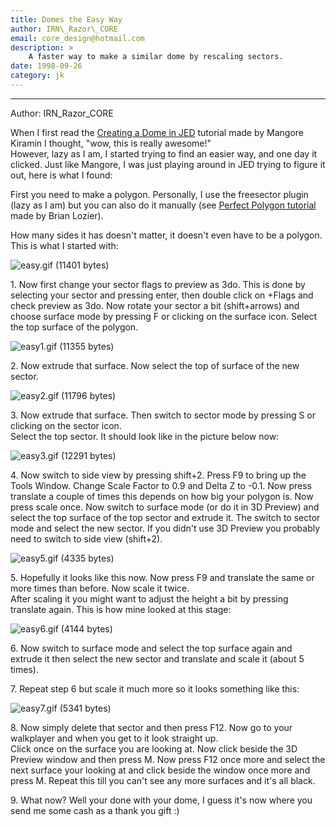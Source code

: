```yaml
---
title: Domes the Easy Way  
author: IRN\_Razor\_CORE
email: core_design@hotmail.com
description: >
    A faster way to make a similar dome by rescaling sectors.
date: 1998-09-26
category: jk
---
```

-----

Author: IRN\_Razor\_CORE
  

When I first read the [Creating a Dome in JED](/tutorials/domes/)
tutorial made by Mangore Kiramin I
thought, "wow, this is really awesome\!"  
However, lazy as I am, I started trying to find an easier way, and one
day it clicked. Just like Mangore, I was just playing around in JED
trying to figure it out, here is what I found:

First you need to make a polygon. Personally, I use the freesector
plugin (lazy as I am) but you can also do it manually (see [Perfect
Polygon tutorial](/tutorials/perfect_polygons/) made by Brian
Lozier).

How many sides it has doesn't matter, it doesn't even have to be a
polygon.  
This is what I started with:

![easy.gif (11401 bytes)](easy.gif)  

1\. Now first change your sector flags to preview as 3do. This is done
by selecting your sector and pressing enter, then double click on +Flags
and check preview as 3do. Now rotate your sector a bit (shift+arrows)
and choose surface mode by pressing F or clicking on the surface icon.
Select the top surface of the polygon.

![easy1.gif (11355 bytes)](easy1.gif)

2\. Now extrude that surface. Now select the top of surface of the new
sector.

![easy2.gif (11796 bytes)](easy2.gif)

3\. Now extrude that surface. Then switch to sector mode by pressing S
or clicking on the sector icon.  
Select the top sector. It should look like in the picture below now:

![easy3.gif (12291 bytes)](easy3.gif)

4\. Now switch to side view by pressing shift+2. Press F9 to bring up
the Tools Window. Change Scale Factor to 0.9 and Delta Z to -0.1. Now
press translate a couple of times this depends on how big your polygon
is. Now press scale once. Now switch to surface mode (or do it in 3D
Preview) and select the top surface of the top sector and extrude it.
The switch to sector mode and select the new sector. If you didn't use
3D Preview you probably need to switch to side view (shift+2).

![easy5.gif (4335 bytes)](easy5.gif)

5\. Hopefully it looks like this now. Now press F9 and translate the
same or more times than before. Now scale it twice.  
After scaling it you might want to adjust the height a bit by pressing
translate again. This is how mine looked at this stage:

![easy6.gif (4144 bytes)](easy6.gif)

6\. Now switch to surface mode and select the top surface again and
extrude it then select the new sector and translate and scale it (about
5 times).

7\. Repeat step 6 but scale it much more so it looks something like
this:

![easy7.gif (5341 bytes)](easy7.gif)

8\. Now simply delete that sector and then press F12. Now go to your
walkplayer and when you get to it look straight up.  
Click once on the surface you are looking at. Now click beside the 3D
Preview window and then press M. Now press F12 once more and select the
next surface your looking at and click beside the window once more and
press M. Repeat this till you can't see any more surfaces and it's all
black.

9\. What now? Well your done with your dome, I guess it's now where you
send me some cash as a thank you gift :)
